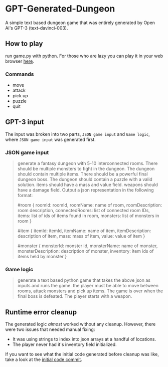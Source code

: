 # GPT-Generated-Dungeon
A simple text based dungeon game that was entirely generated by Open Ai's GPT-3 (text-davinci-003). 

## How to play
run game.py with python. For those who are lazy you can play it in your web browser [here](https://replit.com/@DanielChu1/GPT-Generated-Dungeon#game.py).

### Commands
- move
- attack
- pick up
- puzzle
- quit


## GPT-3 input

The input was broken into two parts, `JSON game input` and `Game logic`, where `JSON game input` was generated first.

### JSON game input
>generate a fantasy dungeon with 5-10 interconnected rooms. There should be multiple monsters to fight in the dungeon. The dungeon should contain multiple items. There should be a powerful final dungeon boss. The dungeon should contain a puzzle with a valid solution. items should have a mass and value field. weapons should have a damage field. Output a json representation in the following format:
>
>#room
>{
>roomId: roomId,
>roomName: name of room,
>roomDescription: room description,
>connectedRooms: list of connected room IDs,
>items: list of ids of items found in room,
>monsters: list of monsters in room
>}
>
>#item
>{
>itemId: itemId,
>itemName: name of item,
>itemDescription: description of item,
>mass: mass of item,
>value: value of item
>}
>
>#monster
>{
>monsterId: monster id,
>monsterName: name of monster,
>monsterDescription: description of monster,
>inventory: item ids of items held by monster
>}

### Game logic

> generate a text based python game that takes the above json as inputs and runs the game. the player must be able to move between rooms, attack monsters and pick up items. The game is over when the final boss is defeated. The player starts with a weapon.

## Runtime error cleanup

The generated logic *almost* worked without any cleanup. However, there were two issues that needed manual fixing:

- It was using strings to index into json arrays at a handful of locations.
- The player never had it's inventory field initialized.

If you want to see what the initial code generated before cleanup was like, take a look at the [initial code commit](https://github.com/Pegmode/GPT-Generated-Dungeon/commit/db325cf43b38f9d43de5cd08bf818ffdd989fb9b).
